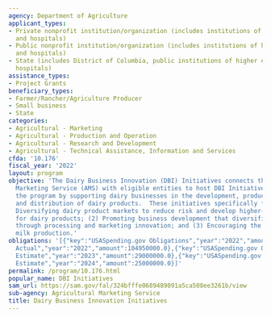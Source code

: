 ```yaml
---
agency: Department of Agriculture
applicant_types:
- Private nonprofit institution/organization (includes institutions of higher education
  and hospitals)
- Public nonprofit institution/organization (includes institutions of higher education
  and hospitals)
- State (includes District of Columbia, public institutions of higher education and
  hospitals)
assistance_types:
- Project Grants
beneficiary_types:
- Farmer/Rancher/Agriculture Producer
- Small business
- State
categories:
- Agricultural - Marketing
- Agricultural - Production and Operation
- Agricultural - Research and Development
- Agricultural - Technical Assistance, Information and Services
cfda: '10.176'
fiscal_year: '2022'
layout: program
objective: 'The Dairy Business Innovation (DBI) Initiatives connects the Agricultural
  Marketing Service (AMS) with eligible entities to host DBI Initiatives to manage
  the program by supporting dairy businesses in the development, production, marketing,
  and distribution of dairy products.  These initiatives specifically focus on: (1)
  Diversifying dairy product markets to reduce risk and develop higher-value uses
  for dairy products; (2) Promoting business development that diversifies farmer income
  through processing and marketing innovation; and (3) Encouraging the use of regional
  milk production.'
obligations: '[{"key":"USASpending.gov Obligations","year":"2022","amount":96199777.99},{"key":"SAM.gov
  Actual","year":"2022","amount":104950000.0},{"key":"USASpending.gov Obligations","year":"2023","amount":44113999.98},{"key":"SAM.gov
  Estimate","year":"2023","amount":29000000.0},{"key":"USASpending.gov Obligations","year":"2024","amount":0.0},{"key":"SAM.gov
  Estimate","year":"2024","amount":25000000.0}]'
permalink: /program/10.176.html
popular_name: DBI Initiatives
sam_url: https://sam.gov/fal/324bfffe0689489091a5ca508ee3261b/view
sub-agency: Agricultural Marketing Service
title: Dairy Business Innovation Initiatives
---
```

